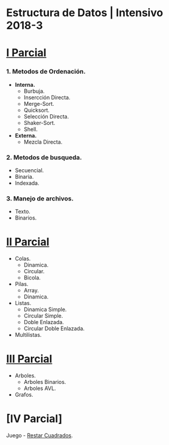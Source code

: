 # Estructura de Datos | Intensivo 2018-3

# [I Parcial](https://github.com/chjesus/Estructura-de-Datos/tree/master/Parcial%20I)
### 1. Metodos de Ordenación. ###
   - **Interna.**
     - Burbuja.
     - Insercción Directa.
     - Merge-Sort.
     - Quicksort.
     - Selección Directa.
     - Shaker-Sort.
     - Shell.
   - **Externa.**
     - Mezcla Directa.
### 2. Metodos de busqueda. ###
   - Secuencial.
   - Binaria.
   - Indexada.
### 3. Manejo de archivos. ###
   - Texto.
   - Binarios.
# [II Parcial](https://github.com/chjesus/Estructura-de-Datos/tree/master/Parcial%20II)
  - Colas.
    - Dinamica.
    - Circular.
    - Bicola.
  - Pilas.
    - Array.
    - Dinamica.
  - Listas.
    - Dinamica Simple.
    - Circular Simple.
    - Doble Enlazada.
    - Circular Doble Enlazada.
  - Multilistas.
# [III Parcial](https://github.com/chjesus/Estructura-de-Datos/tree/master/Parcial%20III)
  - Arboles.
    - Arboles Binarios.
    - Arboles AVL.
  - Grafos.
# [IV Parcial]
   Juego - [Restar Cuadrados](https://github.com/chjesus/Restar-Cuadrados).
